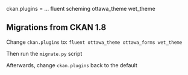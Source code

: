 ckan.plugins = ... fluent scheming ottawa_theme wet_theme


Migrations from CKAN 1.8
------------------------

Change `ckan.plugins` to:
```fluent ottawa_theme ottawa_forms wet_theme```

Then run the `migrate.py` script

Afterwards, change `ckan.plugins` back to the default
